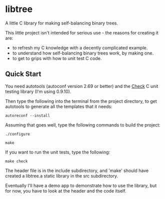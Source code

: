 libtree
=======

A little C library for making self-balancing binary trees.

This little project isn't intended for serious use - the reasons for creating it are:
- to refresh my C knowledge with a decently complicated example.
- to understand how self-balancing binary trees work, by making one.
- to get to grips with how to unit test C code.

Quick Start
-----------

You need autotools (autoconf version 2.69 or better) and the [Check](http://check.sourceforge.net "Check unit testing library for C") C unit testing library (I'm using 0.9.10).

Then type the following into the terminal from the project directory, to get autotools to generate all the templates that it needs:

`autoreconf --install`

Assuming that goes well, type the following commands to build the project:

`./configure`

`make`

If you want to run the unit tests, type the following:

`make check`

The header file is in the include subdirectory, and 'make' should have created a libtree.a static library in the src subdirectory.

Eventually I'll have a demo app to demonstrate how to use the library, but for now, you have to look at the header and the code itself.

